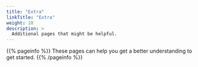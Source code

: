 ```yaml
---
title: "Extra"
linkTitle: "Extra"
weight: 10
description: >
  Additional pages that might be helpful.
---
```


{{% pageinfo %}}
These pages can help you get a better understanding to get started.
{{% /pageinfo %}}